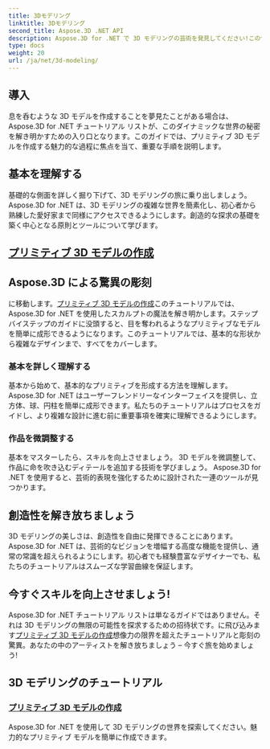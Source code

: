 ```yaml
---
title: 3Dモデリング
linktitle: 3Dモデリング
second_title: Aspose.3D .NET API
description: Aspose.3D for .NET で 3D モデリングの芸術を発見してください!この包括的なチュートリアルで、魅力的なプリミティブ モデルを簡単に作成できます。今日あなたの創造性を解き放ちましょう。
type: docs
weight: 20
url: /ja/net/3d-modeling/
---
```


## 導入

息を呑むような 3D モデルを作成することを夢見たことがある場合は、Aspose.3D for .NET チュートリアル リストが、このダイナミックな世界の秘密を解き明かすための入り口となります。このガイドでは、プリミティブ 3D モデルを作成する魅力的な過程に焦点を当て、重要な手順を説明します。

## 基本を理解する

基礎的な側面を詳しく掘り下げて、3D モデリングの旅に乗り出しましょう。 Aspose.3D for .NET は、3D モデリングの複雑な世界を簡素化し、初心者から熟練した愛好家まで同様にアクセスできるようにします。創造的な探求の基礎を築く中心となる原則とツールについて学びます。

## [プリミティブ 3D モデルの作成](./primitive-3d-models/)

## Aspose.3D による驚異の彫刻

に移動します。[プリミティブ 3D モデルの作成](./primitive-3d-models/)このチュートリアルでは、Aspose.3D for .NET を使用したスカルプトの魔法を解き明かします。ステップバイステップのガイドに没頭すると、目を奪われるようなプリミティブなモデルを簡単に成形できるようになります。このチュートリアルでは、基本的な形状から複雑なデザインまで、すべてをカバーします。

### 基本を詳しく理解する

基本から始めて、基本的なプリミティブを形成する方法を理解します。 Aspose.3D for .NET はユーザーフレンドリーなインターフェイスを提供し、立方体、球、円柱を簡単に成形できます。私たちのチュートリアルはプロセスをガイドし、より複雑な設計に進む前に重要事項を確実に理解できるようにします。

### 作品を微調整する

基本をマスターしたら、スキルを向上させましょう。 3D モデルを微調整して、作品に命を吹き込むディテールを追加する技術を学びましょう。 Aspose.3D for .NET を使用すると、芸術的表現を強化するために設計された一連のツールが見つかります。

## 創造性を解き放ちましょう

3D モデリングの美しさは、創造性を自由に発揮できることにあります。 Aspose.3D for .NET は、芸術的なビジョンを増幅する高度な機能を提供し、通常の常識を超えられるようにします。初心者でも経験豊富なデザイナーでも、私たちのチュートリアルはスムーズな学習曲線を保証します。

## 今すぐスキルを向上させましょう!

Aspose.3D for .NET チュートリアル リストは単なるガイドではありません。それは 3D モデリングの無限の可能性を探求するための招待状です。に飛び込みます[プリミティブ 3D モデルの作成](./primitive-3d-models/)想像力の限界を超えたチュートリアルと彫刻の驚異。あなたの中のアーティストを解き放ちましょう – 今すぐ旅を始めましょう!
## 3D モデリングのチュートリアル
### [プリミティブ 3D モデルの作成](./primitive-3d-models/)
Aspose.3D for .NET を使用して 3D モデリングの世界を探索してください。魅力的なプリミティブ モデルを簡単に作成できます。